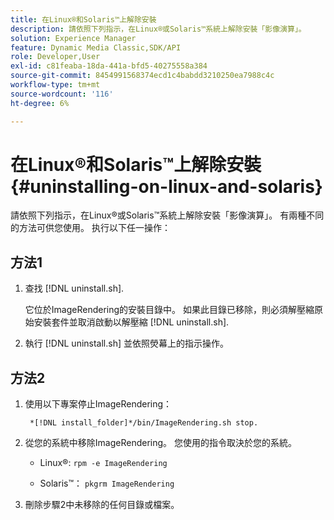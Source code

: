 ```yaml
---
title: 在Linux®和Solaris™上解除安裝
description: 請依照下列指示，在Linux®或Solaris™系統上解除安裝「影像演算」。
solution: Experience Manager
feature: Dynamic Media Classic,SDK/API
role: Developer,User
exl-id: c81feaba-18da-441a-bfd5-40275558a384
source-git-commit: 8454991568374ecd1c4babdd3210250ea7988c4c
workflow-type: tm+mt
source-wordcount: '116'
ht-degree: 6%

---
```


# 在Linux®和Solaris™上解除安裝{#uninstalling-on-linux-and-solaris}

請依照下列指示，在Linux®或Solaris™系統上解除安裝「影像演算」。 有兩種不同的方法可供您使用。 执行以下任一操作：

## 方法1

1. 查找 [!DNL uninstall.sh].

   它位於ImageRendering的安裝目錄中。 如果此目錄已移除，則必須解壓縮原始安裝套件並取消啟動以解壓縮 [!DNL uninstall.sh].
1. 執行 [!DNL uninstall.sh] 並依照熒幕上的指示操作。

## 方法2

1. 使用以下專案停止ImageRendering：

   ` *[!DNL install_folder]*/bin/ImageRendering.sh stop.`

1. 從您的系統中移除ImageRendering。 您使用的指令取決於您的系統。
   * Linux®: `rpm -e ImageRendering`

   * Solaris™： `pkgrm ImageRendering`

1. 刪除步驟2中未移除的任何目錄或檔案。

